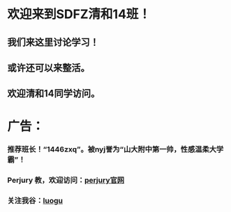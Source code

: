 # 欢迎来到SDFZ清和14班！
## 我们来这里讨论学习！
## 或许还可以来整活。
## 欢迎清和14同学访问。
# 广告：

### 推荐班长！“1446zxq”。被nyj誉为“山大附中第一帅，性感温柔大学霸”！

### Perjury 教，欢迎访问：[perjury官网](https://sdfzyanxinyi.github.io/perjurygod/)

### 关注我谷：[luogu](https://www.luogu.com.cn/user/343342)
